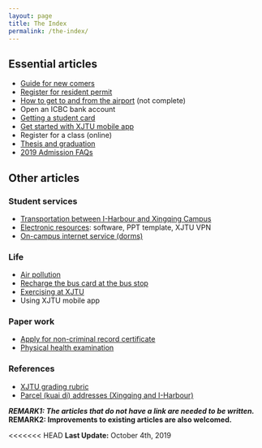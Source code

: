 ```yaml
---
layout: page
title: The Index
permalink: /the-index/
---
```

## Essential articles
* [Guide for new comers](/guidelines/new-comers)
* [Register for resident permit](../guidelines/resident-permit)
* [How to get to and from the airport](/guidelines/airport-transport) (not complete)
* Open an ICBC bank account
* [Getting a student card](/guidelines/get-a-student-card)
* [Get started with XJTU mobile app](/guidelines/xjtu-mobile-app)
* Register for a class (online)
* [Thesis and graduation](/guidelines/thesis)
* [2019 Admission FAQs](/guidelines/2019-admission-faq)

## Other articles
### Student services
* [Transportation between I-Harbour and Xingqing Campus](/guidelines/transport-iharbour-xingqing)
* [Electronic resources](/guidelines/electronic-resources): software, PPT template, XJTU VPN
* [On-campus internet service (dorms)](/guidelines/campus-internet-service)

### Life
* [Air pollution](/guidelines/air-pollution/)
* [Recharge the bus card at the bus stop](/guidelines/recharge-bus-card-bus-stop/)
* [Exercising at XJTU](/guidelines/exercise/)
* Using XJTU mobile app
  
### Paper work
* [Apply for non-criminal record certificate](/guidelines/non-criminal-record/)
* [Physical health examination](/guidelines/health-exam/)

### References
* [XJTU grading rubric](/guidelines/ref-grades)
* [Parcel (kuai di) addresses (Xingqing and I-Harbour)](/guidelines/xjtu-parcel-address)

***REMARK1: The articles that do not have a link are needed to be written.***
<br />
**REMARK2: Improvements to existing articles are also welcomed.**

<<<<<<< HEAD
**Last Update:** October 4th, 2019
